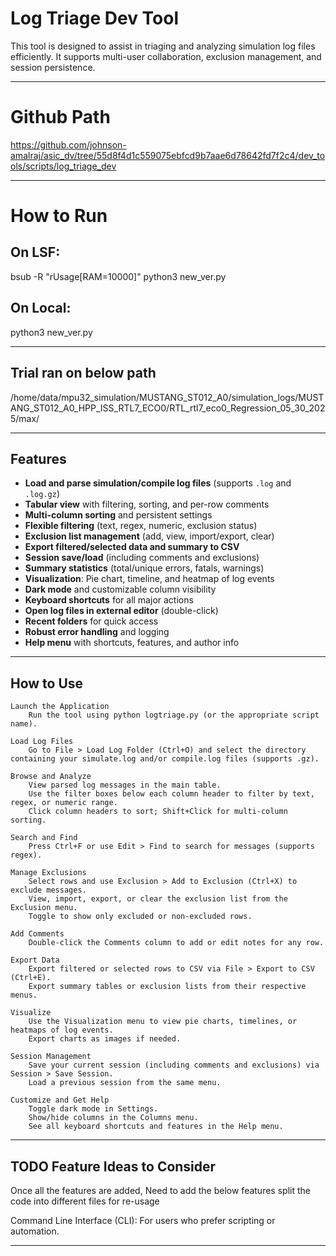 # Log Triage Dev Tool
This tool is designed to assist in triaging and analyzing simulation log files efficiently. It supports multi-user collaboration, exclusion management, and session persistence.

--------------------------------------------------------------------------------------------------------------------------------------------------------

# Github Path
https://github.com/johnson-amalraj/asic_dv/tree/55d8f4d1c559075ebfcd9b7aae6d78642fd7f2c4/dev_tools/scripts/log_triage_dev

--------------------------------------------------------------------------------------------------------------------------------------------------------

#  How to Run
## On LSF: 
bsub -R "rUsage[RAM=10000]" python3 new_ver.py

## On Local:
python3 new_ver.py

--------------------------------------------------------------------------------------------------------------------------------------------------------

## Trial ran on below path
/home/data/mpu32_simulation/MUSTANG_ST012_A0/simulation_logs/MUSTANG_ST012_A0_HPP_ISS_RTL7_ECO0/RTL_rtl7_eco0_Regression_05_30_2025/max/

--------------------------------------------------------------------------------------------------------------------------------------------------------

## Features

- **Load and parse simulation/compile log files** (supports `.log` and `.log.gz`)
- **Tabular view** with filtering, sorting, and per-row comments
- **Multi-column sorting** and persistent settings
- **Flexible filtering** (text, regex, numeric, exclusion status)
- **Exclusion list management** (add, view, import/export, clear)
- **Export filtered/selected data and summary to CSV**
- **Session save/load** (including comments and exclusions)
- **Summary statistics** (total/unique errors, fatals, warnings)
- **Visualization**: Pie chart, timeline, and heatmap of log events
- **Dark mode** and customizable column visibility
- **Keyboard shortcuts** for all major actions
- **Open log files in external editor** (double-click)
- **Recent folders** for quick access
- **Robust error handling** and logging
- **Help menu** with shortcuts, features, and author info

--------------------------------------------------------------------------------------------------------------------------------------------------------
  
## How to Use

    Launch the Application
        Run the tool using python logtriage.py (or the appropriate script name).

    Load Log Files
        Go to File > Load Log Folder (Ctrl+O) and select the directory containing your simulate.log and/or compile.log files (supports .gz).

    Browse and Analyze
        View parsed log messages in the main table.
        Use the filter boxes below each column header to filter by text, regex, or numeric range.
        Click column headers to sort; Shift+Click for multi-column sorting.

    Search and Find
        Press Ctrl+F or use Edit > Find to search for messages (supports regex).

    Manage Exclusions
        Select rows and use Exclusion > Add to Exclusion (Ctrl+X) to exclude messages.
        View, import, export, or clear the exclusion list from the Exclusion menu.
        Toggle to show only excluded or non-excluded rows.

    Add Comments
        Double-click the Comments column to add or edit notes for any row.

    Export Data
        Export filtered or selected rows to CSV via File > Export to CSV (Ctrl+E).
        Export summary tables or exclusion lists from their respective menus.

    Visualize
        Use the Visualization menu to view pie charts, timelines, or heatmaps of log events.
        Export charts as images if needed.

    Session Management
        Save your current session (including comments and exclusions) via Session > Save Session.
        Load a previous session from the same menu.

    Customize and Get Help
        Toggle dark mode in Settings.
        Show/hide columns in the Columns menu.
        See all keyboard shortcuts and features in the Help menu.

--------------------------------------------------------------------------------------------------------------------------------------------------------

## TODO Feature Ideas to Consider

Once all the features are added, Need to add the below features
  split the code into different files for re-usage

Command Line Interface (CLI): For users who prefer scripting or automation.

--------------------------------------------------------------------------------------------------------------------------------------------------------
